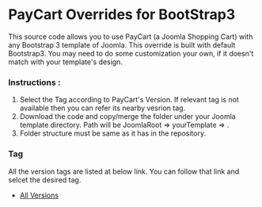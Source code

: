 # PayCart Overrides for BootStrap3
This source code allows you to use PayCart (a Joomla Shopping Cart)  with any Bootstrap 3 template of Joomla. This override is built with default Bootstrap3. You may need to do some customization your own, if it doesn't match with your template's design.

### Instructions : 

  1. Select the Tag according to PayCart's Version. If relevant tag is not available then you can refer its nearby vesrion tag.
  2. Download the code and copy/merge the folder under your Joomla template directory. Path will be JoomlaRoot => yourTemplate => .
  3. Folder structure must be same as it has in the repository.
  
### Tag 
All the version tags are listed at below link. You can follow that link and selcet the desired tag.

  * [All Versions](https://github.com/readybytes/paycart-override-bootstrap3/releases)

